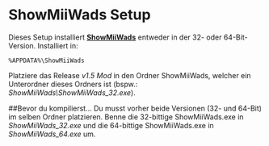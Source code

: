 ShowMiiWads Setup==================Dieses Setup installiert **[ShowMiiWads](http://wiidatabase.de/downloads/pc-tools/showmiiwads/)** entweder in der 32- oder 64-Bit-Version. Installiert in:    %APPDATA%\ShowMiiWadsPlatziere das Release *v1.5 Mod* in den Ordner ShowMiiWads, welcher ein Unterordner dieses Ordners ist (bspw.: *ShowMiiWads\ShowMiiWads_32.exe*).##Bevor du kompilierst...Du musst vorher beide Versionen (32- und 64-Bit) im selben Ordner platzieren. Benne die 32-bittige ShowMiiWads.exe in *ShowMiiWads_32.exe* und die 64-bittige ShowMiiWads.exe in *ShowMiiWads_64.exe* um.